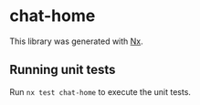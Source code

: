# chat-home

This library was generated with [Nx](https://nx.dev).

## Running unit tests

Run `nx test chat-home` to execute the unit tests.
